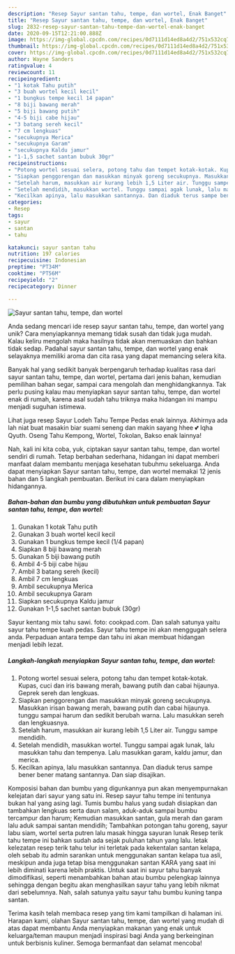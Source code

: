 ```yaml
---
description: "Resep Sayur santan tahu, tempe, dan wortel, Enak Banget"
title: "Resep Sayur santan tahu, tempe, dan wortel, Enak Banget"
slug: 2832-resep-sayur-santan-tahu-tempe-dan-wortel-enak-banget
date: 2020-09-15T12:21:00.888Z
image: https://img-global.cpcdn.com/recipes/0d7111d14ed8a4d2/751x532cq70/sayur-santan-tahu-tempe-dan-wortel-foto-resep-utama.jpg
thumbnail: https://img-global.cpcdn.com/recipes/0d7111d14ed8a4d2/751x532cq70/sayur-santan-tahu-tempe-dan-wortel-foto-resep-utama.jpg
cover: https://img-global.cpcdn.com/recipes/0d7111d14ed8a4d2/751x532cq70/sayur-santan-tahu-tempe-dan-wortel-foto-resep-utama.jpg
author: Wayne Sanders
ratingvalue: 4
reviewcount: 11
recipeingredient:
- "1 kotak Tahu putih"
- "3 buah wortel kecil kecil"
- "1 bungkus tempe kecil 14 papan"
- "8 biji bawang merah"
- "5 biji bawang putih"
- "4-5 biji cabe hijau"
- "3 batang sereh kecil"
- "7 cm lengkuas"
- "secukupnya Merica"
- "secukupnya Garam"
- "secukupnya Kaldu jamur"
- "1-1,5 sachet santan bubuk 30gr"
recipeinstructions:
- "Potong wortel sesuai selera, potong tahu dan tempet kotak-kotak. Kupas, cuci dan iris bawang merah, bawang putih dan cabai hijaunya. Geprek sereh dan lengkuas."
- "Siapkan penggorengan dan masukkan minyak goreng secukupnya. Masukkan irisan bawang merah, bawang putih dan cabai hijaunya. tunggu sampai harum dan sedikit berubah warna. Lalu masukkan sereh dan lengkuasnya."
- "Setelah harum, masukkan air kurang lebih 1,5 Liter air. Tunggu sampe mendidih."
- "Setelah mendidih, masukkan wortel. Tunggu sampai agak lunak, lalu masukkan tahu dan tempenya. Lalu masukkan garam, kaldu jamur, dan merica."
- "Kecilkan apinya, lalu masukkan santannya. Dan diaduk terus sampe bener bener matang santannya. Dan siap disajikan."
categories:
- Resep
tags:
- sayur
- santan
- tahu

katakunci: sayur santan tahu 
nutrition: 197 calories
recipecuisine: Indonesian
preptime: "PT34M"
cooktime: "PT56M"
recipeyield: "2"
recipecategory: Dinner

---
```



![Sayur santan tahu, tempe, dan wortel](https://img-global.cpcdn.com/recipes/0d7111d14ed8a4d2/751x532cq70/sayur-santan-tahu-tempe-dan-wortel-foto-resep-utama.jpg)

Anda sedang mencari ide resep sayur santan tahu, tempe, dan wortel yang unik? Cara menyiapkannya memang tidak susah dan tidak juga mudah. Kalau keliru mengolah maka hasilnya tidak akan memuaskan dan bahkan tidak sedap. Padahal sayur santan tahu, tempe, dan wortel yang enak selayaknya memiliki aroma dan cita rasa yang dapat memancing selera kita.

Banyak hal yang sedikit banyak berpengaruh terhadap kualitas rasa dari sayur santan tahu, tempe, dan wortel, pertama dari jenis bahan, kemudian pemilihan bahan segar, sampai cara mengolah dan menghidangkannya. Tak perlu pusing kalau mau menyiapkan sayur santan tahu, tempe, dan wortel enak di rumah, karena asal sudah tahu triknya maka hidangan ini mampu menjadi suguhan istimewa.

Lihat juga resep Sayur Lodeh Tahu Tempe Pedas enak lainnya. Akhirnya ada lah niat buat masakin biar suami seneng dan makin sayang hhee 💕 Iqha Qyuth. Oseng Tahu Kempong, Wortel, Tokolan, Bakso enak lainnya!


Nah, kali ini kita coba, yuk, ciptakan sayur santan tahu, tempe, dan wortel sendiri di rumah. Tetap berbahan sederhana, hidangan ini dapat memberi manfaat dalam membantu menjaga kesehatan tubuhmu sekeluarga. Anda dapat menyiapkan Sayur santan tahu, tempe, dan wortel memakai 12 jenis bahan dan 5 langkah pembuatan. Berikut ini cara dalam menyiapkan hidangannya.

<!--inarticleads1-->

##### Bahan-bahan dan bumbu yang dibutuhkan untuk pembuatan Sayur santan tahu, tempe, dan wortel:

1. Gunakan 1 kotak Tahu putih
1. Gunakan 3 buah wortel kecil kecil
1. Gunakan 1 bungkus tempe kecil (1/4 papan)
1. Siapkan 8 biji bawang merah
1. Gunakan 5 biji bawang putih
1. Ambil 4-5 biji cabe hijau
1. Ambil 3 batang sereh (kecil)
1. Ambil 7 cm lengkuas
1. Ambil secukupnya Merica
1. Ambil secukupnya Garam
1. Siapkan secukupnya Kaldu jamur
1. Gunakan 1-1,5 sachet santan bubuk (30gr)


Sayur kentang mix tahu sawi. foto: cookpad.com. Dan salah satunya yaitu sayur tahu tempe kuah pedas. Sayur tahu tempe ini akan menggugah selera anda. Perpaduan antara tempe dan tahu ini akan membuat hidangan menjadi lebih lezat. 

<!--inarticleads2-->

##### Langkah-langkah menyiapkan Sayur santan tahu, tempe, dan wortel:

1. Potong wortel sesuai selera, potong tahu dan tempet kotak-kotak. Kupas, cuci dan iris bawang merah, bawang putih dan cabai hijaunya. Geprek sereh dan lengkuas.
1. Siapkan penggorengan dan masukkan minyak goreng secukupnya. Masukkan irisan bawang merah, bawang putih dan cabai hijaunya. tunggu sampai harum dan sedikit berubah warna. Lalu masukkan sereh dan lengkuasnya.
1. Setelah harum, masukkan air kurang lebih 1,5 Liter air. Tunggu sampe mendidih.
1. Setelah mendidih, masukkan wortel. Tunggu sampai agak lunak, lalu masukkan tahu dan tempenya. Lalu masukkan garam, kaldu jamur, dan merica.
1. Kecilkan apinya, lalu masukkan santannya. Dan diaduk terus sampe bener bener matang santannya. Dan siap disajikan.


Komposisi bahan dan bumbu yang digunkannya pun akan menyempurnakan kelejatan dari sayur yang satu ini. Resep sayur tahu tempe ini tentunya bukan hal yang asing lagi. Tumis bumbu halus yang sudah disiapkan dan tambahkan lengkuas serta daun salam, aduk-aduk sampai bumbu tercampur dan harum; Kemudian masukkan santan, gula merah dan garam lalu aduk sampai santan mendidih; Tambahkan potongan tahu goreng, sayur labu siam, wortel serta putren lalu masak hingga sayuran lunak Resep terik tahu tempe ini bahkan sudah ada sejak puluhan tahun yang lalu. letak kelezatan resep terik tahu telur ini terletak pada kekentalan santan kelapa, oleh sebab itu admin sarankan untuk menggunakan santan kelapa tua asli, meskipun anda juga tetap bisa menggunakan santan KARA yang saat ini lebih diminati karena lebih praktis. Untuk saat ini sayur tahu banyak dimodifikasi, seperti menambahkan bahan atau bumbu pelengkap lainnya sehingga dengan begitu akan menghasilkan sayur tahu yang lebih nikmat dari sebelumnya. Nah, salah satunya yaitu sayur tahu bumbu kuning tanpa santan. 

Terima kasih telah membaca resep yang tim kami tampilkan di halaman ini. Harapan kami, olahan Sayur santan tahu, tempe, dan wortel yang mudah di atas dapat membantu Anda menyiapkan makanan yang enak untuk keluarga/teman maupun menjadi inspirasi bagi Anda yang berkeinginan untuk berbisnis kuliner. Semoga bermanfaat dan selamat mencoba!
